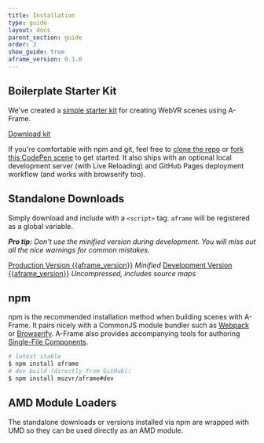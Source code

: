 ```yaml
---
title: Installation
type: guide
layout: docs
parent_section: guide
order: 2
show_guide: true
aframe_version: 0.1.0
---
```


## Boilerplate Starter Kit

We've created a [simple starter kit](https://github.com/aframevr/aframe-boilerplate#getting-started) for creating WebVR scenes using A-Frame.

<a class="btn" href="https://github.com/aframevr/aframe-boilerplate/archive/master.zip" download="aframe-boilerplate.zip">Download kit</a>

If you're comfortable with npm and git, feel free to [clone the repo](https://github.com/aframevr/aframe-boilerplate#option-2-fork-this-git-repo-) or [fork this CodePen scene](http://codepen.io/team/mozvr/pen/2ac060c354546201f3337b83fbdcd110?editors=100) to get started. It also ships with an optional local development server (with Live Reloading) and GitHub Pages deployment workflow (and works with browserify too).

## Standalone Downloads

Simply download and include with a `<script>` tag. `aframe` will be registered as a global variable.

_**Pro tip:** Don't use the minified version during development. You will miss out all the nice warnings for common mistakes._

<a class="btn btn-download" href="https://aframe.io/releases/latest/aframe.min.js" download>Production Version <span>{{aframe_version}}</span></a> <em class="install-note">Minified</em>
<a class="btn btn-download" href="https://aframe.io/releases/latest/aframe.js" download>Development Version <span>{{aframe_version}}</span></a> <em class="install-note">Uncompressed, includes source maps</em>

## npm

npm is the recommended installation method when building scenes with A-Frame. It pairs nicely with a CommonJS module bundler such as [Webpack](http://webpack.github.io/) or [Browserify](http://browserify.org/). A-Frame also provides accompanying tools for authoring [Single-File Components](application.html#Single_File_Components).

```bash
# latest stable
$ npm install aframe
# dev build (directly from GitHub):
$ npm install mozvr/aframe#dev
```

## AMD Module Loaders

The standalone downloads or versions installed via npm are wrapped with UMD so they can be used directly as an AMD module.
